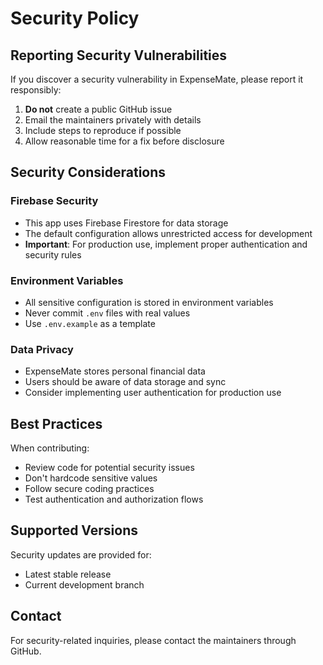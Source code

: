 # Security Policy

## Reporting Security Vulnerabilities

If you discover a security vulnerability in ExpenseMate, please report it responsibly:

1. **Do not** create a public GitHub issue
2. Email the maintainers privately with details
3. Include steps to reproduce if possible
4. Allow reasonable time for a fix before disclosure

## Security Considerations

### Firebase Security

- This app uses Firebase Firestore for data storage
- The default configuration allows unrestricted access for development
- **Important**: For production use, implement proper authentication and security rules

### Environment Variables

- All sensitive configuration is stored in environment variables
- Never commit `.env` files with real values
- Use `.env.example` as a template

### Data Privacy

- ExpenseMate stores personal financial data
- Users should be aware of data storage and sync
- Consider implementing user authentication for production use

## Best Practices

When contributing:
- Review code for potential security issues
- Don't hardcode sensitive values
- Follow secure coding practices
- Test authentication and authorization flows

## Supported Versions

Security updates are provided for:
- Latest stable release
- Current development branch

## Contact

For security-related inquiries, please contact the maintainers through GitHub.